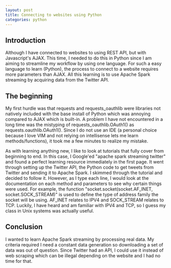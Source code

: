 ```yaml
---
layout: post
title: Connecting to websites using Python
categories: python
---
```


<h2>Introduction</h2>
<p>
Although I have connected to websites to using REST API, but with Javascript's AJAX. This time, I needed to do this in Python since I am aiming to streamline my workflow by using one language. For such a easy language to learn (Python), the process to connect to a website requires more parameters than AJAX. All this learning is to use Apache Spark streaming by acquiring data from the Twitter API. 
</p>

<h2>The beginning</h2>
<p>
My first hurdle was that requests and requests_oauthlib were libraries not natively included with the base install of Python which was annoying compared to AJAX which is built-in. A problem I have not encountered in a long time was the mistyping of requests_oauthlib.OAuth1() as requests.oauthlib.OAuth1(). Since I do not use an IDE (a personal choice because I love VIM and not relying on intellisense lets me learn methods/functions), it took me a few minutes to realize my mistake.
</p>

<p>
As with learning anything new, I like to look at tutorials that fully cover from beginning to end. In this case, I Google'ed "apache spark streaming twitter" and found a perfect learning resource immediately in the first page. It went through setting up the Twitter API, the Python code to get tweets from Twitter and sending it to Apache Spark. I skimmed through the tutorial and decided to follow it. However, as I type each line, I would look at the documentation on each method and parameters to see why certain things were used. For example, the function "socket.socket(socket.AF_INET, socket.SOCK_STREAM)" is used to define the type of address family the socket will be using. AF_INET relates to IPV4 and SOCK_STREAM relates to TCP. Luckily, I have heard and am familiar with IPV4 and TCP, so I guess my class in Unix systems was actually useful. 
</p>


<h2>Conclusion</h2>
<p>
I wanted to learn Apache Spark streaming by processing real data. My criteria required I need a constant data generation so downloading a set of data was out of question. Since Twitter had an API, I could use it instead of web scraping which can be illegal depending on the website and I had no time for that.
</p>
